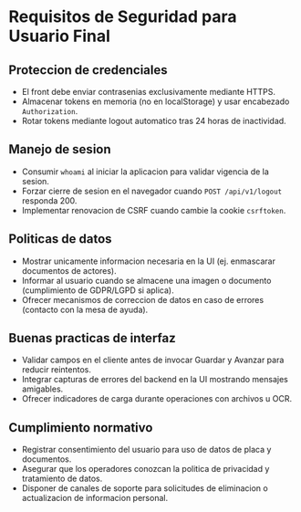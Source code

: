 # Requisitos de Seguridad para Usuario Final

## Proteccion de credenciales
- El front debe enviar contrasenias exclusivamente mediante HTTPS.
- Almacenar tokens en memoria (no en localStorage) y usar encabezado `Authorization`.
- Rotar tokens mediante logout automatico tras 24 horas de inactividad.

## Manejo de sesion
- Consumir `whoami` al iniciar la aplicacion para validar vigencia de la sesion.
- Forzar cierre de sesion en el navegador cuando `POST /api/v1/logout` responda 200.
- Implementar renovacion de CSRF cuando cambie la cookie `csrftoken`.

## Politicas de datos
- Mostrar unicamente informacion necesaria en la UI (ej. enmascarar documentos de actores).
- Informar al usuario cuando se almacene una imagen o documento (cumplimiento de GDPR/LGPD si aplica).
- Ofrecer mecanismos de correccion de datos en caso de errores (contacto con la mesa de ayuda).

## Buenas practicas de interfaz
- Validar campos en el cliente antes de invocar Guardar y Avanzar para reducir reintentos.
- Integrar capturas de errores del backend en la UI mostrando mensajes amigables.
- Ofrecer indicadores de carga durante operaciones con archivos u OCR.

## Cumplimiento normativo
- Registrar consentimiento del usuario para uso de datos de placa y documentos.
- Asegurar que los operadores conozcan la politica de privacidad y tratamiento de datos.
- Disponer de canales de soporte para solicitudes de eliminacion o actualizacion de informacion personal.
